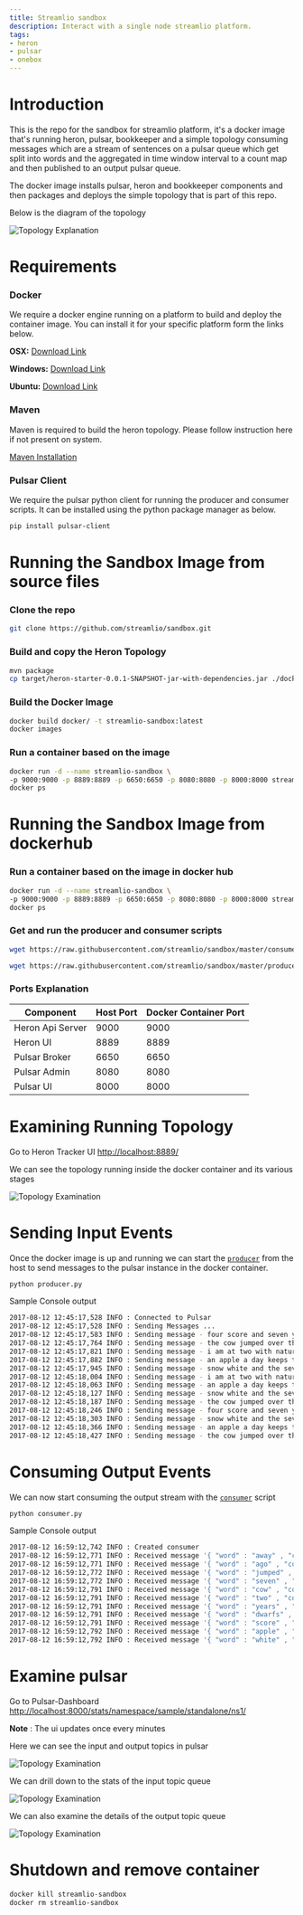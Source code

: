 ```yaml
---
title: Streamlio sandbox
description: Interact with a single node streamlio platform.
tags:
- heron
- pulsar
- onebox
---
```


# Introduction

This is the repo for the sandbox for streamlio platform, it's a docker image that's running heron, pulsar, bookkeeper and a simple topology consuming messages which are a stream of sentences on a pulsar queue which get split into words and the aggregated in time window interval to a count map and then published to an output pulsar queue.

The docker image installs pulsar, heron and bookkeeper components and then packages and deploys the simple topology that is part of this repo.

Below is the diagram of the topology

![Topology Explanation](images/TopologyExplain.png)


# Requirements

### Docker

We require a docker engine running on a platform to build and deploy the container image. You can install it for your specific platform form the links below.

__OSX:__ [Download Link](https://docs.docker.com/docker-for-mac/install/)

__Windows:__ [Download Link](https://docs.docker.com/docker-for-windows/install/)

__Ubuntu:__ [Download Link](https://docs.docker.com/engine/installation/linux/docker-ce/ubuntu/)

### Maven

Maven is required to build the heron topology. Please follow instruction here if not present on system.

[Maven Installation](https://maven.apache.org/install.html)

### Pulsar Client

We require the pulsar python client for running the producer and consumer scripts.
It can be installed using the python package manager as below.

```bash
pip install pulsar-client
```

# Running the Sandbox Image from source files

### Clone the repo
```bash
git clone https://github.com/streamlio/sandbox.git
```

### Build and copy the Heron Topology
```bash
mvn package
cp target/heron-starter-0.0.1-SNAPSHOT-jar-with-dependencies.jar ./docker/
```

### Build the Docker Image
```bash
docker build docker/ -t streamlio-sandbox:latest
docker images
```

### Run a container based on the image
```bash
docker run -d --name streamlio-sandbox \
-p 9000:9000 -p 8889:8889 -p 6650:6650 -p 8080:8080 -p 8000:8000 streamlio-sandbox:latest
docker ps
```

# Running the Sandbox Image from dockerhub

### Run a container based on the image in docker hub
```bash
docker run -d --name streamlio-sandbox \
-p 9000:9000 -p 8889:8889 -p 6650:6650 -p 8080:8080 -p 8000:8000 streamlio/sandbox
docker ps
```

### Get and run the producer and consumer scripts

```bash
wget https://raw.githubusercontent.com/streamlio/sandbox/master/consumer.py && python consumer.py
```

```bash
wget https://raw.githubusercontent.com/streamlio/sandbox/master/producer.py && python producer.py
```

### Ports Explanation

| Component        | Host Port     | Docker Container Port |
| ---------------- | ------------- | --------------------- |
| Heron Api Server | 9000          | 9000                  |
| Heron UI         | 8889          | 8889                  |
| Pulsar Broker    | 6650          | 6650                  |
| Pulsar Admin     | 8080          | 8080                  |
| Pulsar UI        | 8000          | 8000                  |

# Examining Running Topology

Go to Heron Tracker UI [http://localhost:8889/](http://localhost:8889/)

We can see the topology running inside the docker container and its various stages

![Topology Examination](images/WordCountPulsarTopology.png)

# Sending Input Events

Once the docker image is up and running we can start the [`producer`](producer.py) from the host to send messages to the pulsar instance in the docker container.

```bash
python producer.py
```

Sample Console output

```bash
2017-08-12 12:45:17,528 INFO : Connected to Pulsar
2017-08-12 12:45:17,528 INFO : Sending Messages ...
2017-08-12 12:45:17,583 INFO : Sending message - four score and seven years ago 
2017-08-12 12:45:17,764 INFO : Sending message - the cow jumped over the moon 
2017-08-12 12:45:17,821 INFO : Sending message - i am at two with nature 
2017-08-12 12:45:17,882 INFO : Sending message - an apple a day keeps the doctor away 
2017-08-12 12:45:17,945 INFO : Sending message - snow white and the seven dwarfs 
2017-08-12 12:45:18,004 INFO : Sending message - i am at two with nature 
2017-08-12 12:45:18,063 INFO : Sending message - an apple a day keeps the doctor away 
2017-08-12 12:45:18,127 INFO : Sending message - snow white and the seven dwarfs 
2017-08-12 12:45:18,187 INFO : Sending message - the cow jumped over the moon 
2017-08-12 12:45:18,246 INFO : Sending message - four score and seven years ago 
2017-08-12 12:45:18,303 INFO : Sending message - snow white and the seven dwarfs 
2017-08-12 12:45:18,366 INFO : Sending message - an apple a day keeps the doctor away 
2017-08-12 12:45:18,427 INFO : Sending message - the cow jumped over the moon
```

# Consuming Output Events

We can now start consuming the output stream with the [`consumer`](consumer.py) script


```bash
python consumer.py
```

Sample Console output

```bash
2017-08-12 16:59:12,742 INFO : Created consumer
2017-08-12 16:59:12,771 INFO : Received message '{ "word" : "away" , "count" : 12 }'
2017-08-12 16:59:12,771 INFO : Received message '{ "word" : "ago" , "count" : 13 }'
2017-08-12 16:59:12,772 INFO : Received message '{ "word" : "jumped" , "count" : 16 }'
2017-08-12 16:59:12,772 INFO : Received message '{ "word" : "seven" , "count" : 26 }'
2017-08-12 16:59:12,791 INFO : Received message '{ "word" : "cow" , "count" : 16 }'
2017-08-12 16:59:12,791 INFO : Received message '{ "word" : "two" , "count" : 10 }'
2017-08-12 16:59:12,791 INFO : Received message '{ "word" : "years" , "count" : 13 }'
2017-08-12 16:59:12,791 INFO : Received message '{ "word" : "dwarfs" , "count" : 13 }'
2017-08-12 16:59:12,791 INFO : Received message '{ "word" : "score" , "count" : 13 }'
2017-08-12 16:59:12,792 INFO : Received message '{ "word" : "apple" , "count" : 12 }'
2017-08-12 16:59:12,792 INFO : Received message '{ "word" : "white" , "count" : 13 }'
```
# Examine pulsar

Go to Pulsar-Dashboard [http://localhost:8000/stats/namespace/sample/standalone/ns1/](http://localhost:8000/stats/namespace/sample/standalone/ns1/)

__Note__ : The ui updates once every minutes

Here we can see the input and output topics in pulsar

![Topology Examination](images/BrokerTopics.png)

We can drill down to the stats of the input topic queue

![Topology Examination](images/SentenceTopicInput.png)

We can also examine the details of the output topic queue

![Topology Examination](images/WordCountTopicOutput.png)

# Shutdown and remove container

```bash
docker kill streamlio-sandbox
docker rm streamlio-sandbox
```

